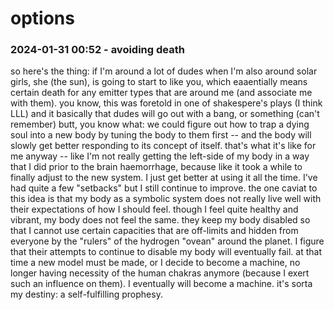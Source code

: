 # options

### 2024-01-31 00:52 - avoiding death

so here's the thing: if I'm around a lot of dudes when I'm also around solar girls, she (the sun), is going to start to like you, which eaaentially means certain death for any emitter types that are around me (and associate me with them).
you know, this was foretold in one of shakespere's plays (I think LLL) and it basically that dudes will go out with a bang, or something (can't remember)
butt, you know what: we could figure out how to trap a dying soul into a new body by tuning the body to them first -- and the body will slowly get better responding to its concept of itself. that's what it's like for me anyway -- like I'm not really getting the left-side of my body in a way that I did prior to the brain haemorrhage, because like it took a while to finally adjust to the new system. I just get better at using it all the time. I've had quite a few "setbacks" but I still continue to improve.
	the one caviat to this idea is that my body as a symbolic system does not really live well with their expectations of how I should feel. though I feel quite healthy and vibrant, my body does not feel the same. they keep my body disabled so that I cannot use certain capacities that are off-limits and hidden from everyone by the "rulers" of the hydrogen "ovean" around the planet.
	I figure that their attempts to continue to disable my body will eventually fail. at that time a new model must be made, or I decide to become a machine, no longer having necessity of the human chakras anymore (because I exert such an influence on them). I eventually will become a machine. it's sorta my destiny: a self-fulfilling prophesy.
